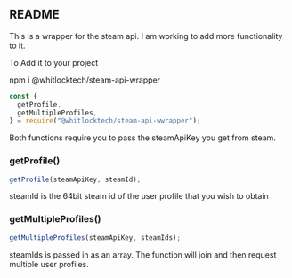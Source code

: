 ## README

This is a wrapper for the steam api. I am working to add more functionality to it.

To Add it to your project

npm i @whitlocktech/steam-api-wrapper

```javascript
const {
  getProfile,
  getMultipleProfiles,
} = require("@whitlocktech/steam-api-wwrapper");
```

Both functions require you to pass the steamApiKey you get from steam.

### getProfile()

```javascript
getProfile(steamApiKey, steamId);
```

steamId is the 64bit steam id of the user profile that you wish to obtain

### getMultipleProfiles()

```javascript
getMultipleProfiles(steamApiKey, steamIds);
```

steamIds is passed in as an array. The function will join and then request multiple user profiles.

